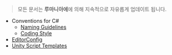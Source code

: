 > 모든 문서는 **루마니아에**에 의해 지속적으로 자유롭게 업데이트 됩니다.

* Conventions for C#
  * [Naming Guidelines](./csharp/namingGuidelines.md)
  * [Coding Style](./csharp/codingStyle.md)
* [EditorConfig](./editorConfig.md)
* [Unity Script Templates](./unity/scriptTemplates.md)
